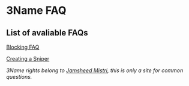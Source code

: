 # 3Name FAQ

## List of avaliable FAQs

[Blocking FAQ](tythedebugger.github.io/3name-faq/blocking.html)

[Creating a Sniper](tythedebugger.github.io/3name-faq/sniper.html)

*3Name rights belong to [Jamsheed Mistri](jmistri.com), this is only a site for common questions.*
